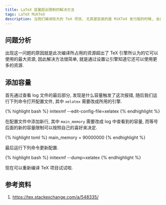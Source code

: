 ```yaml
---
title: LaTeX 容量超出限制的解决方法
tags: LaTeX MiKTeX
description: 当我们编译较大的 TeX 项目, 尤其是安装的是 MiKTeX 发行版的时候, 会出现 "TeX capacity exceeded" 的报错, 这篇文章我们就来解决这一问题.
---
```


## 问题分析

出现这一问题的原因就是此次编译所占用的资源超出了 TeX 引擎所认为的它可以使用的最大资源, 因此解决方法很简单, 就是通过设置让引擎知道它还可以使用更多的资源.

## 添加容量

首先通过查看 log 文件的最后部分, 发现是什么容量触发了这次报错, 随后我们运行下列命令打开配置文件, 其中 `xelatex` 需要改成所用的引擎.

{% highlight bash %}
    initexmf --edit-config-file=xelatex
{% endhighlight %}

在配置文件中添加新行, 其中 `main_memory` 需要改成 log 中查看到的容量, 而等号后面的新的容量限制可以按照自己的喜好来决定.

{% highlight toml %}
    main_memory = 90000000
{% endhighlight %}

最后运行下列命令更新配置.

{% highlight bash %}
    initexmf --dump=xelatex
{% endhighlight %}

现在可以重新编译 TeX 项目试试啦.

## 参考资料

1. <https://tex.stackexchange.com/a/548335/>
